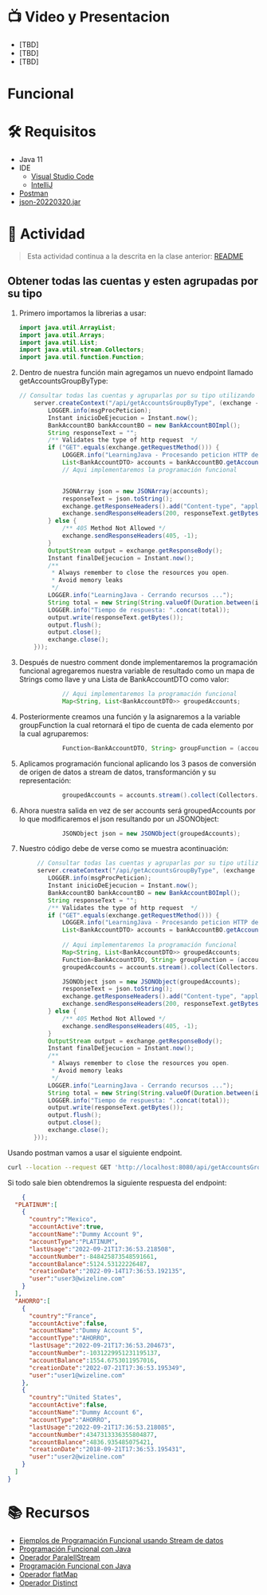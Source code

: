 # :tv: Video y Presentacion
- [TBD]
- [TBD]
- [TBD]

# Funcional

# :hammer_and_wrench:  Requisitos
- Java 11
- IDE
    * [Visual Studio Code](https://code.visualstudio.com/download)
    * [IntelliJ](https://www.jetbrains.com/idea/download)
- [Postman](https://www.postman.com/downloads/)
- [json-20220320.jar](https://repo1.maven.org/maven2/org/json/json/20220320/)

# :pencil: Actividad
> Esta actividad continua a la descrita en la clase anterior: [README](https://github.com/wizelineacademy/BAZJAVA12022/blob/main/4/Anotaciones/README.md)
## Obtener todas las cuentas y esten agrupadas por su tipo

1. Primero importamos la librerias a usar:
    ```java
    import java.util.ArrayList;
    import java.util.Arrays;
    import java.util.List;
    import java.util.stream.Collectors;
    import java.util.function.Function;
    ``` 
1. Dentro de nuestra función main agregamos un nuevo endpoint llamado getAccountsGroupByType:
    ```java
    // Consultar todas las cuentas y agruparlas por su tipo utilizando Programación Funcional
        server.createContext("/api/getAccountsGroupByType", (exchange -> {
            LOGGER.info(msgProcPeticion);
            Instant inicioDeEjecucion = Instant.now();
            BankAccountBO bankAccountBO = new BankAccountBOImpl();
            String responseText = "";
            /** Validates the type of http request  */
            if ("GET".equals(exchange.getRequestMethod())) {
                LOGGER.info("LearningJava - Procesando peticion HTTP de tipo GET");
                List<BankAccountDTO> accounts = bankAccountBO.getAccounts();
                // Aqui implementaremos la programación funcional


                JSONArray json = new JSONArray(accounts);
                responseText = json.toString();
                exchange.getResponseHeaders().add("Content-type", "application/json");
                exchange.sendResponseHeaders(200, responseText.getBytes().length);
            } else {
                /** 405 Method Not Allowed */
                exchange.sendResponseHeaders(405, -1);
            }
            OutputStream output = exchange.getResponseBody();
            Instant finalDeEjecucion = Instant.now();
            /**
             * Always remember to close the resources you open.
             * Avoid memory leaks
             */
            LOGGER.info("LearningJava - Cerrando recursos ...");
            String total = new String(String.valueOf(Duration.between(inicioDeEjecucion, finalDeEjecucion).toMillis()).concat(" segundos."));
            LOGGER.info("Tiempo de respuesta: ".concat(total));
            output.write(responseText.getBytes());
            output.flush();
            output.close();
            exchange.close();
        }));
    ``` 
1. Después de nuestro comment donde implementaremos la programación funcional agregaremos nuestra variable de resultado como un mapa de Strings como llave y una Lista de BankAccountDTO como valor:
    ```java
                // Aqui implementaremos la programación funcional
                Map<String, List<BankAccountDTO>> groupedAccounts;
    ```
1. Posteriormente creamos una función y la asignaremos a la variable groupFunction la cual retornará el tipo de cuenta de cada elemento por la cual agruparemos:
    ```java
                Function<BankAccountDTO, String> groupFunction = (account) -> account.getAccountType().toString();
    ``` 
1. Aplicamos programación funcional aplicando los 3 pasos de conversión de origen de datos a stream de datos, transformanción y su representación:
    ```java
                groupedAccounts = accounts.stream().collect(Collectors.groupingBy(groupFunction));
    ```  
1. Ahora nuestra salida en vez de ser accounts será groupedAccounts por lo que modificaremos el json resultando por un JSONObject:
    ```java
                JSONObject json = new JSONObject(groupedAccounts);
    ```    
1. Nuestro código debe de verse como se muestra acontinuación:
    ```java
         // Consultar todas las cuentas y agruparlas por su tipo utilizando Programación Funcional
         server.createContext("/api/getAccountsGroupByType", (exchange -> {
            LOGGER.info(msgProcPeticion);
            Instant inicioDeEjecucion = Instant.now();
            BankAccountBO bankAccountBO = new BankAccountBOImpl();
            String responseText = "";
            /** Validates the type of http request  */
            if ("GET".equals(exchange.getRequestMethod())) {
                LOGGER.info("LearningJava - Procesando peticion HTTP de tipo GET");
                List<BankAccountDTO> accounts = bankAccountBO.getAccounts();
                
                // Aqui implementaremos la programación funcional
                Map<String, List<BankAccountDTO>> groupedAccounts;
                Function<BankAccountDTO, String> groupFunction = (account) -> account.getAccountType().toString();
                groupedAccounts = accounts.stream().collect(Collectors.groupingBy(groupFunction));

                JSONObject json = new JSONObject(groupedAccounts);
                responseText = json.toString();
                exchange.getResponseHeaders().add("Content-type", "application/json");
                exchange.sendResponseHeaders(200, responseText.getBytes().length);
            } else {
                /** 405 Method Not Allowed */
                exchange.sendResponseHeaders(405, -1);
            }
            OutputStream output = exchange.getResponseBody();
            Instant finalDeEjecucion = Instant.now();
            /**
             * Always remember to close the resources you open.
             * Avoid memory leaks
             */
            LOGGER.info("LearningJava - Cerrando recursos ...");
            String total = new String(String.valueOf(Duration.between(inicioDeEjecucion, finalDeEjecucion).toMillis()).concat(" segundos."));
            LOGGER.info("Tiempo de respuesta: ".concat(total));
            output.write(responseText.getBytes());
            output.flush();
            output.close();
            exchange.close();
        }));
    ```     

Usando postman vamos a usar el siguiente endpoint.
``` bash
curl --location --request GET 'http://localhost:8080/api/getAccountsGroupByType'
```
Si todo sale bien obtendremos la siguiente respuesta del endpoint:

```json
    {
  "PLATINUM":[
    {
      "country":"Mexico",
      "accountActive":true,
      "accountName":"Dummy Account 9",
      "accountType":"PLATINUM",
      "lastUsage":"2022-09-21T17:36:53.218508",
      "accountNumber":-848425873548591661,
      "accountBalance":5124.53122226487,
      "creationDate":"2022-09-14T17:36:53.192135",
      "user":"user3@wizeline.com"
    }
  ],
  "AHORRO":[
    {
      "country":"France",
      "accountActive":false,
      "accountName":"Dummy Account 5",
      "accountType":"AHORRO",
      "lastUsage":"2022-09-21T17:36:53.204673",
      "accountNumber":-1031229951231195137,
      "accountBalance":1554.6753011957016,
      "creationDate":"2022-07-21T17:36:53.195349",
      "user":"user1@wizeline.com"
    },
    {
      "country":"United States",
      "accountActive":false,
      "accountName":"Dummy Account 6",
      "accountType":"AHORRO",
      "lastUsage":"2022-09-21T17:36:53.218085",
      "accountNumber":4347313336355804877,
      "accountBalance":4836.935485075421,
      "creationDate":"2018-09-21T17:36:53.195431",
      "user":"user2@wizeline.com"
    }
  ]
}

```
# :books: Recursos
- [Ejemplos de Programación Funcional usando Stream de datos](https://www.belikesoftware.com/java-8-streams/#:~:text=Los%20Streams%20en%20java%20son,en%20la%20etapa%20de%20transformaci%C3%B3n.)
- [Programación Funcional con Java](https://myacademy.wizeline.com/#/online-courses/2554fbe3-0c94-4d97-871b-3b72239830b3)
- [Operador ParalellStream](https://www.arquitecturajava.com/java-parallel-stream-y-rendimiento/)
- [Programación Funcional con Java](https://myacademy.wizeline.com/#/online-courses/2554fbe3-0c94-4d97-871b-3b72239830b3)
- [Operador flatMap](https://www.arquitecturajava.com/java-8-flatmap/)
- [Operador Distinct](https://howtodoinjava.com/java8/java-stream-distinct-examples/)
